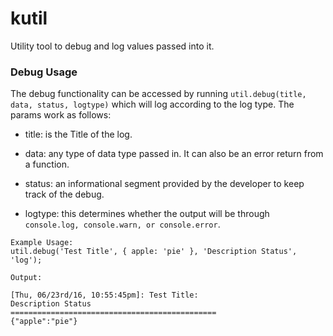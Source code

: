 # kutil
Utility tool to debug and log values passed into it.

### Debug Usage
The debug functionality can be accessed by running `util.debug(title, data, status, logtype)` which will log according to the log type. The params work as follows:

 * title: is the Title of the log.

 * data: any type of data type passed in. It can also be an error return from a function.

 * status: an informational segment provided by the developer to keep track of the debug.

 * logtype: this determines whether the output will be through `console.log, console.warn, or console.error`.

 ```
 Example Usage:
 util.debug('Test Title', { apple: 'pie' }, 'Description Status', 'log');

 Output:

 [Thu, 06/23rd/16, 10:55:45pm]: Test Title:
 Description Status
 ==============================================
 {"apple":"pie"}
 ```
